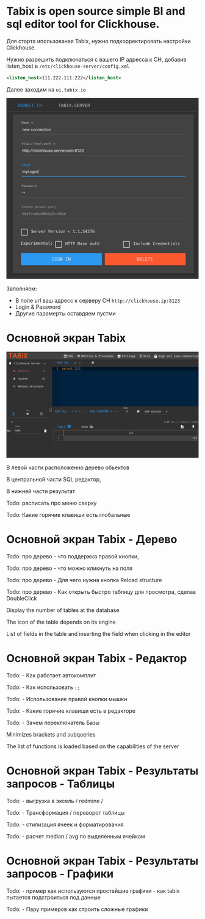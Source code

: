 Tabix is open source simple BI and sql editor tool for Clickhouse. 
==================================================================


Для старта ипользованая Tabix, нужно подкорректировать настройки Clickhouse. 

Нужно разрешить подключаться с вашего IP адресса к CH, добавив listen_host в `/etc/clickhouse-server/config.xml` 

```xml
<listen_host>111.222.111.222</listen_host>
```


Далее заходим на `ui.tabix.io`


![Alt Text](tabixlogin.png)

Заполняем:
* В поле url ваш адресс к серверу СH `http://clickhouse.ip:8123`
* Login & Password
* Другие парамерты оставдяем пустми




Основной экран Tabix
==================================================================
![tabixmainpage](tabixmainpage2.png)



В левой части расположенно дерево обьектов

В центральной части SQL редактор,

В нижней части результат


Todo: расписать про меню сверху

Todo: Какие горячие клавиши есть глобальные

Основной экран Tabix - Дерево
==================================================================

Todo: про дерево - что поддержка правой кнопки,

Todo: про дерево - что можно кликнуть на поля

Todo: про дерево - Для чего нужна кнопка Reload structure

Todo: про дерево - Как открыть быстро таблицу для просмотра, сделав DoubleClick


Display the number of tables at the database

The icon of the table depends on its engine

List of fields in the table and inserting the field when clicking in the editor



Основной экран Tabix - Редактор
==================================================================

Todo: - Как работает автокомплит

Todo: - Как использовать `;;`

Todo: - Использование правой кнопки мышки

Todo: - Какие горячие клавиши есть в редакторе

Todo: - Зачем переключатель Базы


Minimizes brackets and subqueries

The list of functions is loaded based on the capabilities of the server




Основной экран Tabix - Результаты запросов - Таблицы
==================================================================

Todo: - выгрузка в эксель / redmine /

Todo: - Трансформация / переворот таблицы

Todo: - стилизация ячеек и форматирования

Todo: - расчет median / avg по выделенным ячейкам




Основной экран Tabix - Результаты запросов - Графики
==================================================================

Todo: - пример как используются простейшие графики - как tabix пытается подстроиться под данные

Todo: - Пару примеров как строить сложные графики




